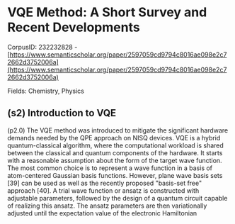 # VQE Method: A Short Survey and Recent Developments

CorpusID: 232232828 - [https://www.semanticscholar.org/paper/2597059cd9794c8016ae098e2c72662d3752006a](https://www.semanticscholar.org/paper/2597059cd9794c8016ae098e2c72662d3752006a)

Fields: Chemistry, Physics

## (s2) Introduction to VQE
(p2.0) The VQE method was introduced to mitigate the significant hardware demands needed by the QPE approach on NISQ devices. VQE is a hybrid quantum-classical algorithm, where the computational workload is shared between the classical and quantum components of the hardware. It starts with a reasonable assumption about the form of the target wave function. The most common choice is to represent a wave function in a basis of atom-centered Gaussian basis functions. However, plane wave basis sets [39] can be used as well as the recently proposed "basis-set free" approach [40]. A trial wave function or ansatz is constructed with adjustable parameters, followed by the design of a quantum circuit capable of realizing this ansatz. The ansatz parameters are then variationally adjusted until the expectation value of the electronic Hamiltonian
